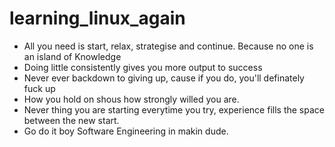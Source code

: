 # learning_linux_again

- All you need is start, relax, strategise and continue. Because no one is an island of Knowledge
- Doing little consistently gives you more output to success
- Never ever backdown to giving up, cause if you do, you'll definately fuck up
- How you hold on shous how strongly willed you are.
- Never thing you are starting everytime you try, experience fills the space between the new start.
- Go do it boy Software Engineering in makin dude.
